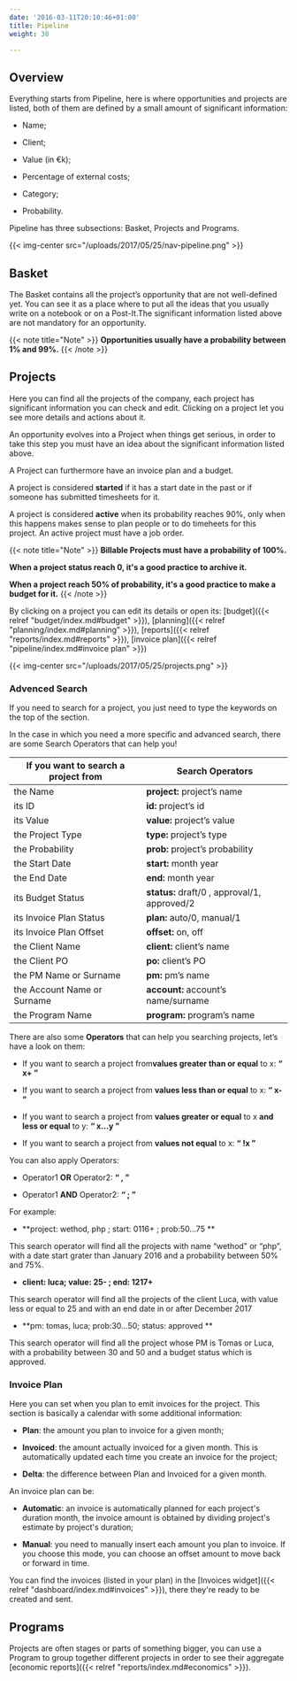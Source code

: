 ```yaml
---
date: '2016-03-11T20:10:46+01:00'
title: Pipeline
weight: 30

---
```

## Overview

Everything starts from Pipeline, here is where opportunities and projects are listed, both of them are defined by a small amount of significant information:

* Name;

* Client;

* Value (in €k);

* Percentage of external costs;

* Category;

* Probability.

Pipeline has three subsections: Basket, Projects and Programs.

{{< img-center src="/uploads/2017/05/25/nav-pipeline.png" >}}

## Basket

The Basket contains all the project’s opportunity that are not well-defined yet. You can see it as a place where to put all the ideas that you usually write on a notebook or on a Post-It.The significant information listed above are not mandatory for an opportunity.

{{< note title="Note" >}}
**Opportunities usually have a probability between 1% and 99%.** {{< /note >}}

## Projects

Here you can find all the projects of the company, each project has significant information you can check and edit. Clicking on a project let you see more details and actions about it.

An opportunity evolves into a Project when things get serious, in order to take this step you must have an idea about the significant information listed above.

A Project can furthermore have an invoice plan and a budget.

A project is considered **started** if it has a start date in the past or if someone has submitted timesheets for it.

A project is considered **active** when its probability reaches 90%, only when this happens makes sense to plan people or to do timeheets for this project. An active project must have a job order.

{{< note title="Note" >}}
**Billable Projects must have a probability of 100%.**

**When a project status reach 0, it's a good practice to archive it.**

**When a project reach 50% of probability, it's a good practice to make a budget for it.**
{{< /note >}}

By clicking on a project you can edit its details or open its: [budget]({{< relref "budget/index.md#budget" >}}), [planning]({{< relref "planning/index.md#planning" >}}), [reports]({{< relref "reports/index.md#reports" >}}), [invoice plan]({{< relref "pipeline/index.md#invoice plan" >}})

{{< img-center src="/uploads/2017/05/25/projects.png" >}}

### Advenced Search

If you need to search for a project, you just need to type the keywords on the top of the section.

In the case in which you need a more specific and advanced search, there are some Search Operators that can help you!

<table>
<thead>
<tr>
<th>If you want to search a project from</th>
<th>Search Operators</th>
</tr>
</thead>
<tbody>
<tr>
<td>the Name</td>
<td><b>project:</b> project’s name</td>
</tr>
<tr>
<td>its ID</td>
<td><b>id: </b>project’s id</td>
</tr>
<tr>
<td>its Value</td>
<td><b>value:</b> project’s value</td>
</tr>
<tr>
<td>the Project Type</td>
<td><b>type:</b> project’s type</td>
</tr>
<tr>
<td>the Probability</td>
<td><b>prob:</b> project’s probability</td>
</tr>
<tr>
<td>the Start Date</td>
<td><b>start:</b> month year</td>
</tr>
<tr>
<td>the End Date</td>
<td><b>end:</b> month year</td>
</tr>
<tr>
<td>its Budget Status</td>
<td><b>status:</b> draft/0 , approval/1, approved/2</td>
</tr>
<tr>
<td>its Invoice Plan Status</td>
<td><b>plan:</b> auto/0, manual/1</td>
</tr>
<tr>
<td>its Invoice Plan Offset</td>
<td><b>offset:</b> on, off</td>
</tr>
<tr>
<td>the Client Name</td>
<td><b>client:</b> client’s name</td>
</tr>
<tr>
<td>the Client PO</td>
<td><b>po:</b> client’s PO</td>
</tr>
<tr>
<td>the PM Name or Surname</td>
<td><b>pm:</b> pm’s name</td>
</tr>
<tr>
<td>the Account Name or Surname</td>
<td><b>account:</b> account’s name/surname</td>
</tr>
<tr>
<td>the Program Name</td>
<td><b>program:</b> program’s name<br></td>
</tr>
</tbody>
</table>

There are also some **Operators** that can help you searching projects, let’s have a look on them:

* If you want to search a project from**values greater than or equal** to x:    **“ x+ ”**

* If you want to search a project from **values less than or equal** to x:    **“ x- ”**

* If you want to search a project from **values greater or equal** to x **and less or equal** to y:  **“ x…y ”**

* If you want to search a project from **values not equal** to x: **“ !x ”**

You can also apply Operators:

* Operator1 **OR** Operator2:   **“ , ”**

* Operator1 **AND** Operator2:   **“ ; ”**

For example:

* **project: wethod, php ; start: 0116+ ; prob:50…75 **

This search operator will find all the projects with name “wethod" or “php”, with a date start grater than January 2016 and a probability between 50% and 75%.

* **client: luca; value: 25- ; end: 1217+**

This search operator will find all the projects of the client Luca, with value less or equal to 25 and with an end date in or after December 2017

* **pm: tomas, luca; prob:30…50; status: approved **

This search operator will find all the project whose PM is Tomas or Luca, with a probability between 30 and 50 and a budget status which is approved.




### Invoice Plan

Here you can set when you plan to emit invoices for the project. This section is basically a calendar with some additional information:

* **Plan**: the amount you plan to invoice for a given month;

* **Invoiced**: the amount actually invoiced for a given month. This is automatically updated each time you create an invoice for the project;

* **Delta**: the difference between Plan and Invoiced for a given month.

An invoice plan can be:

* **Automatic**: an invoice is automatically planned for each project's duration month, the invoice amount is obtained by dividing project's estimate by project's duration;

* **Manual**: you need to manually insert each amount you plan to invoice. If you choose this mode, you can choose an offset amount to move back or forward in time.

You can find the invoices (listed in your plan) in the [Invoices widget]({{< relref "dashboard/index.md#invoices" >}}), there they're ready to be created and sent.

## Programs

Projects are often stages or parts of something bigger, you can use a Program to group together different projects in order to see their aggregate [economic reports]({{< relref "reports/index.md#economics" >}}).